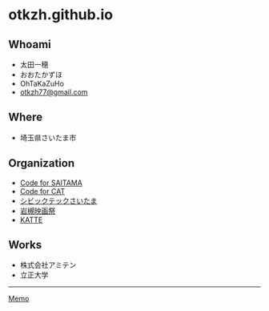 # otkzh.github.io

## Whoami
- 太田一穂
- おおたかずほ
- OhTaKaZuHo
- otkzh77@gmail.com

## Where
- 埼玉県さいたま市

## Organization
- [Code for SAITAMA](https://www.code4saitama.org/)
- [Code for CAT](https://code4cat.org/)
- [シビックテックさいたま](https://www.civictechsaitama.com/)
- [岩槻映画祭](https://festival.movie.saitama.jp/)
- [KATTE](https://katte-lab.org/)

## Works
- 株式会社アミテン
- 立正大学

---
[Memo](/memo)
